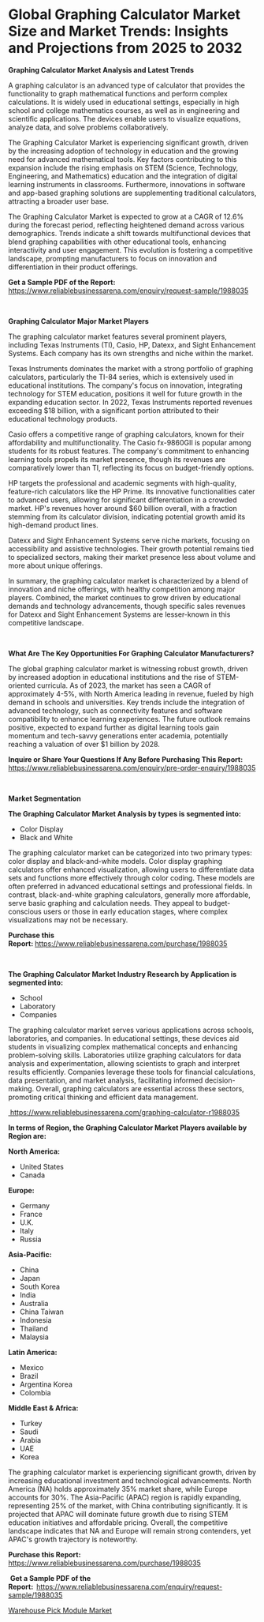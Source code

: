 <p><h1>Global Graphing Calculator Market Size and Market Trends: Insights and Projections from 2025 to 2032</h1></p><p><strong>Graphing Calculator Market Analysis and Latest Trends</strong></p>
<p><p>A graphing calculator is an advanced type of calculator that provides the functionality to graph mathematical functions and perform complex calculations. It is widely used in educational settings, especially in high school and college mathematics courses, as well as in engineering and scientific applications. The devices enable users to visualize equations, analyze data, and solve problems collaboratively.</p><p>The Graphing Calculator Market is experiencing significant growth, driven by the increasing adoption of technology in education and the growing need for advanced mathematical tools. Key factors contributing to this expansion include the rising emphasis on STEM (Science, Technology, Engineering, and Mathematics) education and the integration of digital learning instruments in classrooms. Furthermore, innovations in software and app-based graphing solutions are supplementing traditional calculators, attracting a broader user base.</p><p>The Graphing Calculator Market is expected to grow at a CAGR of 12.6% during the forecast period, reflecting heightened demand across various demographics. Trends indicate a shift towards multifunctional devices that blend graphing capabilities with other educational tools, enhancing interactivity and user engagement. This evolution is fostering a competitive landscape, prompting manufacturers to focus on innovation and differentiation in their product offerings.</p></p>
<p><strong>Get a Sample PDF of the Report:&nbsp;</strong> <a href="https://www.reliablebusinessarena.com/enquiry/request-sample/1988035?utm_campaign=2476&utm_medium=2&utm_source=Github&utm_content=ia&utm_term=28022025&utm_id=graphing-calculator">https://www.reliablebusinessarena.com/enquiry/request-sample/1988035</a></p>
<p>&nbsp;</p>
<p><strong>Graphing Calculator Major Market Players</strong></p>
<p><p>The graphing calculator market features several prominent players, including Texas Instruments (TI), Casio, HP, Datexx, and Sight Enhancement Systems. Each company has its own strengths and niche within the market.</p><p>Texas Instruments dominates the market with a strong portfolio of graphing calculators, particularly the TI-84 series, which is extensively used in educational institutions. The company's focus on innovation, integrating technology for STEM education, positions it well for future growth in the expanding education sector. In 2022, Texas Instruments reported revenues exceeding $18 billion, with a significant portion attributed to their educational technology products.</p><p>Casio offers a competitive range of graphing calculators, known for their affordability and multifunctionality. The Casio fx-9860GII is popular among students for its robust features. The company's commitment to enhancing learning tools propels its market presence, though its revenues are comparatively lower than TI, reflecting its focus on budget-friendly options.</p><p>HP targets the professional and academic segments with high-quality, feature-rich calculators like the HP Prime. Its innovative functionalities cater to advanced users, allowing for significant differentiation in a crowded market. HP's revenues hover around $60 billion overall, with a fraction stemming from its calculator division, indicating potential growth amid its high-demand product lines.</p><p>Datexx and Sight Enhancement Systems serve niche markets, focusing on accessibility and assistive technologies. Their growth potential remains tied to specialized sectors, making their market presence less about volume and more about unique offerings.</p><p>In summary, the graphing calculator market is characterized by a blend of innovation and niche offerings, with healthy competition among major players. Combined, the market continues to grow driven by educational demands and technology advancements, though specific sales revenues for Datexx and Sight Enhancement Systems are lesser-known in this competitive landscape.</p></p>
<p>&nbsp;</p>
<p><strong>What Are The Key Opportunities For Graphing Calculator Manufacturers?</strong></p>
<p><p>The global graphing calculator market is witnessing robust growth, driven by increased adoption in educational institutions and the rise of STEM-oriented curricula. As of 2023, the market has seen a CAGR of approximately 4-5%, with North America leading in revenue, fueled by high demand in schools and universities. Key trends include the integration of advanced technology, such as connectivity features and software compatibility to enhance learning experiences. The future outlook remains positive, expected to expand further as digital learning tools gain momentum and tech-savvy generations enter academia, potentially reaching a valuation of over $1 billion by 2028.</p></p>
<p><strong>Inquire or Share Your Questions If Any Before Purchasing This Report:</strong> <a href="https://www.reliablebusinessarena.com/enquiry/pre-order-enquiry/1988035?utm_campaign=2476&utm_medium=2&utm_source=Github&utm_content=ia&utm_term=28022025&utm_id=graphing-calculator">https://www.reliablebusinessarena.com/enquiry/pre-order-enquiry/1988035</a></p>
<p>&nbsp;</p>
<p><strong>Market Segmentation</strong></p>
<p><strong>The Graphing Calculator Market Analysis by types is segmented into:</strong></p>
<p><ul><li>Color Display</li><li>Black and White</li></ul></p>
<p><p>The graphing calculator market can be categorized into two primary types: color display and black-and-white models. Color display graphing calculators offer enhanced visualization, allowing users to differentiate data sets and functions more effectively through color coding. These models are often preferred in advanced educational settings and professional fields. In contrast, black-and-white graphing calculators, generally more affordable, serve basic graphing and calculation needs. They appeal to budget-conscious users or those in early education stages, where complex visualizations may not be necessary.</p></p>
<p><strong>Purchase this Report:&nbsp;</strong><a href="https://www.reliablebusinessarena.com/purchase/1988035?utm_campaign=2476&utm_medium=2&utm_source=Github&utm_content=ia&utm_term=28022025&utm_id=graphing-calculator">https://www.reliablebusinessarena.com/purchase/1988035</a></p>
<p>&nbsp;</p>
<p><strong>The Graphing Calculator Market Industry Research by Application is segmented into:</strong></p>
<p><ul><li>School</li><li>Laboratory</li><li>Companies</li></ul></p>
<p><p>The graphing calculator market serves various applications across schools, laboratories, and companies. In educational settings, these devices aid students in visualizing complex mathematical concepts and enhancing problem-solving skills. Laboratories utilize graphing calculators for data analysis and experimentation, allowing scientists to graph and interpret results efficiently. Companies leverage these tools for financial calculations, data presentation, and market analysis, facilitating informed decision-making. Overall, graphing calculators are essential across these sectors, promoting critical thinking and efficient data management.</p></p>
<p><a href="https://www.reliablebusinessarena.com/graphing-calculator-r1988035?utm_campaign=2476&utm_medium=2&utm_source=Github&utm_content=ia&utm_term=28022025&utm_id=graphing-calculator">&nbsp;https://www.reliablebusinessarena.com/graphing-calculator-r1988035</a></p>
<p><strong>In terms of Region, the Graphing Calculator Market Players available by Region are:</strong></p>
<p>
    <p> <strong> North America: </strong>
        <ul>
            <li>United States</li>
            <li>Canada</li>
        </ul>
        </p> 
    <p> <strong> Europe: </strong>
        <ul>
            <li>Germany</li>
            <li>France</li>
            <li>U.K.</li>
            <li>Italy</li>
            <li>Russia</li>
        </ul>
        </p> 
    <p> <strong> Asia-Pacific: </strong>
        <ul>
            <li>China</li>
            <li>Japan</li>
            <li>South Korea</li>
            <li>India</li>
            <li>Australia</li>
            <li>China Taiwan</li>
            <li>Indonesia</li>
            <li>Thailand</li>
            <li>Malaysia</li>
        </ul>
        </p> 
    <p> <strong> Latin America: </strong>
        <ul>
            <li>Mexico</li>
            <li>Brazil</li>
            <li>Argentina Korea</li>
            <li>Colombia</li>
        </ul>
        </p> 
    <p> <strong> Middle East & Africa: </strong>
        <ul>
            <li>Turkey</li>
            <li>Saudi</li>
            <li>Arabia</li>
            <li>UAE</li>
            <li>Korea</li>
        </ul>
    </p>
    </p>
<p><p>The graphing calculator market is experiencing significant growth, driven by increasing educational investment and technological advancements. North America (NA) holds approximately 35% market share, while Europe accounts for 30%. The Asia-Pacific (APAC) region is rapidly expanding, representing 25% of the market, with China contributing significantly. It is projected that APAC will dominate future growth due to rising STEM education initiatives and affordable pricing. Overall, the competitive landscape indicates that NA and Europe will remain strong contenders, yet APAC's growth trajectory is noteworthy.</p></p>
<p><strong>Purchase this Report: </strong><a href="https://www.reliablebusinessarena.com/purchase/1988035?utm_campaign=2476&utm_medium=2&utm_source=Github&utm_content=ia&utm_term=28022025&utm_id=graphing-calculator">https://www.reliablebusinessarena.com/purchase/1988035</a></p>
<p>&nbsp;<strong>Get a Sample PDF of the Report:&nbsp;&nbsp;</strong><a href="https://www.reliablebusinessarena.com/enquiry/request-sample/1988035?utm_campaign=2476&utm_medium=2&utm_source=Github&utm_content=ia&utm_term=28022025&utm_id=graphing-calculator">https://www.reliablebusinessarena.com/enquiry/request-sample/1988035</a></p>
<p><strong></strong></p>
<p><p><a href="https://github.com/nathandecarvalho/Market-Research-Report-List-6/blob/main/warehouse-pick-module-market.md?utm_campaign=2476&utm_medium=2&utm_source=Github&utm_content=ia&utm_term=28022025&utm_id=graphing-calculator">Warehouse Pick Module Market</a></p></p>
